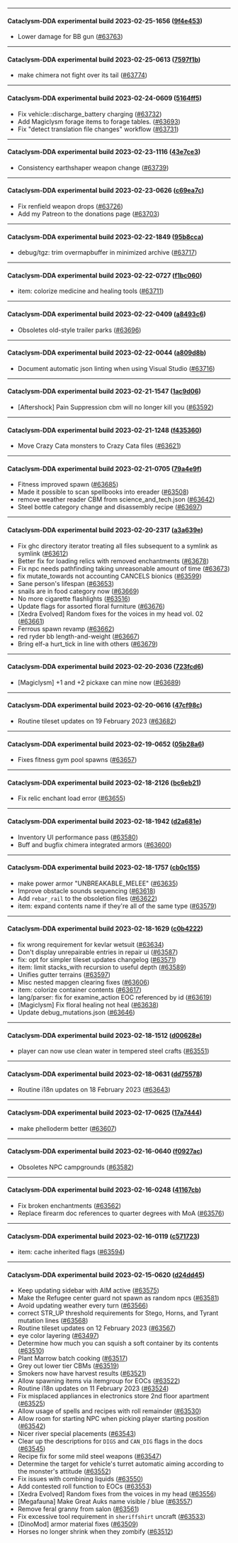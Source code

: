
---

#### Cataclysm-DDA experimental build 2023-02-25-1656 ([9f4e453](https://github.com/CleverRaven/Cataclysm-DDA/releases/tag/cdda-experimental-2023-02-25-1656))

* Lower damage for BB gun ([#63763](https://github.com/CleverRaven/Cataclysm-DDA/pull/63763))

---

#### Cataclysm-DDA experimental build 2023-02-25-0613 ([7597f1b](https://github.com/CleverRaven/Cataclysm-DDA/releases/tag/cdda-experimental-2023-02-25-0613))

* make chimera not fight over its tail ([#63774](https://github.com/CleverRaven/Cataclysm-DDA/pull/63774))

---

#### Cataclysm-DDA experimental build 2023-02-24-0609 ([5164ff5](https://github.com/CleverRaven/Cataclysm-DDA/releases/tag/cdda-experimental-2023-02-24-0609))

* Fix vehicle::discharge_battery charging ([#63732](https://github.com/CleverRaven/Cataclysm-DDA/pull/63732))
* Add Magiclysm forage items to forage tables. ([#63693](https://github.com/CleverRaven/Cataclysm-DDA/pull/63693))
* Fix "detect translation file changes" workflow ([#63731](https://github.com/CleverRaven/Cataclysm-DDA/pull/63731))

---

#### Cataclysm-DDA experimental build 2023-02-23-1116 ([43e7ce3](https://github.com/CleverRaven/Cataclysm-DDA/releases/tag/cdda-experimental-2023-02-23-1116))

* Consistency earthshaper weapon change ([#63739](https://github.com/CleverRaven/Cataclysm-DDA/pull/63739))

---

#### Cataclysm-DDA experimental build 2023-02-23-0626 ([c69ea7c](https://github.com/CleverRaven/Cataclysm-DDA/releases/tag/cdda-experimental-2023-02-23-0626))

* Fix renfield weapon drops ([#63726](https://github.com/CleverRaven/Cataclysm-DDA/pull/63726))
* Add my Patreon to the donations page ([#63703](https://github.com/CleverRaven/Cataclysm-DDA/pull/63703))

---

#### Cataclysm-DDA experimental build 2023-02-22-1849 ([95b8cca](https://github.com/CleverRaven/Cataclysm-DDA/releases/tag/cdda-experimental-2023-02-22-1849))

* debug/tgz: trim overmapbuffer in minimized archive ([#63717](https://github.com/CleverRaven/Cataclysm-DDA/pull/63717))

---

#### Cataclysm-DDA experimental build 2023-02-22-0727 ([f1bc060](https://github.com/CleverRaven/Cataclysm-DDA/releases/tag/cdda-experimental-2023-02-22-0727))

* item: colorize medicine and healing tools ([#63711](https://github.com/CleverRaven/Cataclysm-DDA/pull/63711))

---

#### Cataclysm-DDA experimental build 2023-02-22-0409 ([a8493c6](https://github.com/CleverRaven/Cataclysm-DDA/releases/tag/cdda-experimental-2023-02-22-0409))

* Obsoletes old-style trailer parks ([#63696](https://github.com/CleverRaven/Cataclysm-DDA/pull/63696))

---

#### Cataclysm-DDA experimental build 2023-02-22-0044 ([a809d8b](https://github.com/CleverRaven/Cataclysm-DDA/releases/tag/cdda-experimental-2023-02-22-0044))

* Document automatic json linting when using Visual Studio ([#63716](https://github.com/CleverRaven/Cataclysm-DDA/pull/63716))

---

#### Cataclysm-DDA experimental build 2023-02-21-1547 ([1ac9d06](https://github.com/CleverRaven/Cataclysm-DDA/releases/tag/cdda-experimental-2023-02-21-1547))

* [Aftershock] Pain Suppression cbm will no longer kill you ([#63592](https://github.com/CleverRaven/Cataclysm-DDA/pull/63592))

---

#### Cataclysm-DDA experimental build 2023-02-21-1248 ([f435360](https://github.com/CleverRaven/Cataclysm-DDA/releases/tag/cdda-experimental-2023-02-21-1248))

* Move Crazy Cata monsters to Crazy Cata files ([#63621](https://github.com/CleverRaven/Cataclysm-DDA/pull/63621))

---

#### Cataclysm-DDA experimental build 2023-02-21-0705 ([79a4e9f](https://github.com/CleverRaven/Cataclysm-DDA/releases/tag/cdda-experimental-2023-02-21-0705))

* Fitness improved spawn ([#63685](https://github.com/CleverRaven/Cataclysm-DDA/pull/63685))
* Made it possible to scan spellbooks into ereader ([#63508](https://github.com/CleverRaven/Cataclysm-DDA/pull/63508))
* remove weather reader CBM from science_and_tech.json ([#63642](https://github.com/CleverRaven/Cataclysm-DDA/pull/63642))
* Steel bottle category change and disassembly recipe ([#63697](https://github.com/CleverRaven/Cataclysm-DDA/pull/63697))

---

#### Cataclysm-DDA experimental build 2023-02-20-2317 ([a3a639e](https://github.com/CleverRaven/Cataclysm-DDA/releases/tag/cdda-experimental-2023-02-20-2317))

* Fix ghc directory iterator treating all files subsequent to a symlink as symlink ([#63612](https://github.com/CleverRaven/Cataclysm-DDA/pull/63612))
* Better fix for loading relics with removed enchantments ([#63678](https://github.com/CleverRaven/Cataclysm-DDA/pull/63678))
* Fix npc needs pathfinding taking unreasonable amount of time ([#63673](https://github.com/CleverRaven/Cataclysm-DDA/pull/63673))
* fix mutate_towards not accounting CANCELS bionics ([#63599](https://github.com/CleverRaven/Cataclysm-DDA/pull/63599))
* Sane person's lifespan ([#63653](https://github.com/CleverRaven/Cataclysm-DDA/pull/63653))
* snails are in food category now ([#63669](https://github.com/CleverRaven/Cataclysm-DDA/pull/63669))
* No more cigarette flashlights ([#63516](https://github.com/CleverRaven/Cataclysm-DDA/pull/63516))
* Update flags for assorted floral furniture ([#63676](https://github.com/CleverRaven/Cataclysm-DDA/pull/63676))
* [Xedra Evolved] Random fixes for the voices in my head vol. 02 ([#63661](https://github.com/CleverRaven/Cataclysm-DDA/pull/63661))
* Ferrous spawn revamp ([#63662](https://github.com/CleverRaven/Cataclysm-DDA/pull/63662))
* red ryder bb length-and-weight ([#63667](https://github.com/CleverRaven/Cataclysm-DDA/pull/63667))
* Bring elf-a hurt_tick in line with others ([#63679](https://github.com/CleverRaven/Cataclysm-DDA/pull/63679))

---

#### Cataclysm-DDA experimental build 2023-02-20-2036 ([723fcd6](https://github.com/CleverRaven/Cataclysm-DDA/releases/tag/cdda-experimental-2023-02-20-2036))

* [Magiclysm] +1 and +2 pickaxe can mine now ([#63689](https://github.com/CleverRaven/Cataclysm-DDA/pull/63689))

---

#### Cataclysm-DDA experimental build 2023-02-20-0616 ([47cf98c](https://github.com/CleverRaven/Cataclysm-DDA/releases/tag/cdda-experimental-2023-02-20-0616))

* Routine tileset updates on 19 February 2023 ([#63682](https://github.com/CleverRaven/Cataclysm-DDA/pull/63682))

---

#### Cataclysm-DDA experimental build 2023-02-19-0652 ([05b28a6](https://github.com/CleverRaven/Cataclysm-DDA/releases/tag/cdda-experimental-2023-02-19-0652))

* Fixes fitness gym pool spawns ([#63657](https://github.com/CleverRaven/Cataclysm-DDA/pull/63657))

---

#### Cataclysm-DDA experimental build 2023-02-18-2126 ([bc6eb21](https://github.com/CleverRaven/Cataclysm-DDA/releases/tag/cdda-experimental-2023-02-18-2126))

* Fix relic enchant load error ([#63655](https://github.com/CleverRaven/Cataclysm-DDA/pull/63655))

---

#### Cataclysm-DDA experimental build 2023-02-18-1942 ([d2a681e](https://github.com/CleverRaven/Cataclysm-DDA/releases/tag/cdda-experimental-2023-02-18-1942))

* Inventory UI performance pass ([#63580](https://github.com/CleverRaven/Cataclysm-DDA/pull/63580))
* Buff and bugfix chimera integrated armors ([#63600](https://github.com/CleverRaven/Cataclysm-DDA/pull/63600))

---

#### Cataclysm-DDA experimental build 2023-02-18-1757 ([cb0c155](https://github.com/CleverRaven/Cataclysm-DDA/releases/tag/cdda-experimental-2023-02-18-1757))

* make power armor "UNBREAKABLE_MELEE" ([#63635](https://github.com/CleverRaven/Cataclysm-DDA/pull/63635))
* Improve obstacle sounds sequencing ([#63618](https://github.com/CleverRaven/Cataclysm-DDA/pull/63618))
* Add ``rebar_rail`` to the obsoletion files ([#63622](https://github.com/CleverRaven/Cataclysm-DDA/pull/63622))
* item: expand contents name if they're all of the same type ([#63579](https://github.com/CleverRaven/Cataclysm-DDA/pull/63579))

---

#### Cataclysm-DDA experimental build 2023-02-18-1629 ([c0b4222](https://github.com/CleverRaven/Cataclysm-DDA/releases/tag/cdda-experimental-2023-02-18-1629))

* fix wrong requirement for kevlar wetsuit ([#63634](https://github.com/CleverRaven/Cataclysm-DDA/pull/63634))
* Don't display unrepairable entries in repair ui ([#63587](https://github.com/CleverRaven/Cataclysm-DDA/pull/63587))
* fix: opt for simpler tileset updates changelog ([#63571](https://github.com/CleverRaven/Cataclysm-DDA/pull/63571))
* item: limit stacks_with recursion to useful depth ([#63589](https://github.com/CleverRaven/Cataclysm-DDA/pull/63589))
* Unifies gutter terrains ([#63597](https://github.com/CleverRaven/Cataclysm-DDA/pull/63597))
* Misc nested mapgen clearing fixes ([#63606](https://github.com/CleverRaven/Cataclysm-DDA/pull/63606))
* item: colorize container contents ([#63617](https://github.com/CleverRaven/Cataclysm-DDA/pull/63617))
* lang/parser: fix for examine_action EOC referenced by id ([#63619](https://github.com/CleverRaven/Cataclysm-DDA/pull/63619))
* [Magiclysm] Fix floral healing not heal ([#63638](https://github.com/CleverRaven/Cataclysm-DDA/pull/63638))
* Update debug_mutations.json ([#63646](https://github.com/CleverRaven/Cataclysm-DDA/pull/63646))

---

#### Cataclysm-DDA experimental build 2023-02-18-1512 ([d00628e](https://github.com/CleverRaven/Cataclysm-DDA/releases/tag/cdda-experimental-2023-02-18-1512))

* player can now use clean water in tempered steel crafts ([#63551](https://github.com/CleverRaven/Cataclysm-DDA/pull/63551))

---

#### Cataclysm-DDA experimental build 2023-02-18-0631 ([dd75578](https://github.com/CleverRaven/Cataclysm-DDA/releases/tag/cdda-experimental-2023-02-18-0631))

* Routine i18n updates on 18 February 2023 ([#63643](https://github.com/CleverRaven/Cataclysm-DDA/pull/63643))

---

#### Cataclysm-DDA experimental build 2023-02-17-0625 ([17a7444](https://github.com/CleverRaven/Cataclysm-DDA/releases/tag/cdda-experimental-2023-02-17-0625))

* make phelloderm better ([#63607](https://github.com/CleverRaven/Cataclysm-DDA/pull/63607))

---

#### Cataclysm-DDA experimental build 2023-02-16-0640 ([f0927ac](https://github.com/CleverRaven/Cataclysm-DDA/releases/tag/cdda-experimental-2023-02-16-0640))

* Obsoletes NPC campgrounds ([#63582](https://github.com/CleverRaven/Cataclysm-DDA/pull/63582))

---

#### Cataclysm-DDA experimental build 2023-02-16-0248 ([41167cb](https://github.com/CleverRaven/Cataclysm-DDA/releases/tag/cdda-experimental-2023-02-16-0248))

* Fix broken enchantments ([#63562](https://github.com/CleverRaven/Cataclysm-DDA/pull/63562))
* Replace firearm doc references to quarter degrees with MoA ([#63576](https://github.com/CleverRaven/Cataclysm-DDA/pull/63576))

---

#### Cataclysm-DDA experimental build 2023-02-16-0119 ([c571723](https://github.com/CleverRaven/Cataclysm-DDA/releases/tag/cdda-experimental-2023-02-16-0119))

* item: cache inherited flags ([#63594](https://github.com/CleverRaven/Cataclysm-DDA/pull/63594))

---

#### Cataclysm-DDA experimental build 2023-02-15-0620 ([d24dd45](https://github.com/CleverRaven/Cataclysm-DDA/releases/tag/cdda-experimental-2023-02-15-0620))

* Keep updating sidebar with AIM active ([#63575](https://github.com/CleverRaven/Cataclysm-DDA/pull/63575))
* Make the Refugee center guard not spawn as random npcs ([#63581](https://github.com/CleverRaven/Cataclysm-DDA/pull/63581))
* Avoid updating weather every turn ([#63566](https://github.com/CleverRaven/Cataclysm-DDA/pull/63566))
* correct STR_UP threshold requirements for Stego, Horns, and Tyrant mutation lines ([#63568](https://github.com/CleverRaven/Cataclysm-DDA/pull/63568))
* Routine tileset updates on 12 February 2023 ([#63567](https://github.com/CleverRaven/Cataclysm-DDA/pull/63567))
* eye color layering ([#63497](https://github.com/CleverRaven/Cataclysm-DDA/pull/63497))
* Determine how much you can squish a soft container by its contents ([#63510](https://github.com/CleverRaven/Cataclysm-DDA/pull/63510))
* Plant Marrow batch cooking ([#63517](https://github.com/CleverRaven/Cataclysm-DDA/pull/63517))
* Grey out lower tier CBMs ([#63519](https://github.com/CleverRaven/Cataclysm-DDA/pull/63519))
* Smokers now have harvest results ([#63521](https://github.com/CleverRaven/Cataclysm-DDA/pull/63521))
* Allow spawning items via itemgroup for EOCs ([#63522](https://github.com/CleverRaven/Cataclysm-DDA/pull/63522))
* Routine i18n updates on 11 February 2023 ([#63524](https://github.com/CleverRaven/Cataclysm-DDA/pull/63524))
* Fix misplaced appliances in electronics store 2nd floor apartment ([#63525](https://github.com/CleverRaven/Cataclysm-DDA/pull/63525))
* Allow usage of spells and recipes with roll remainder ([#63530](https://github.com/CleverRaven/Cataclysm-DDA/pull/63530))
* Allow room for starting NPC when picking player starting position ([#63542](https://github.com/CleverRaven/Cataclysm-DDA/pull/63542))
* Nicer river special placements ([#63543](https://github.com/CleverRaven/Cataclysm-DDA/pull/63543))
* Clear up the descriptions for ``DIGS`` and ``CAN_DIG`` flags in the docs ([#63545](https://github.com/CleverRaven/Cataclysm-DDA/pull/63545))
* Recipe fix for some mild steel weapons ([#63547](https://github.com/CleverRaven/Cataclysm-DDA/pull/63547))
* Determine the target for  vehicle's turret automatic aiming according to the monster's attitude ([#63552](https://github.com/CleverRaven/Cataclysm-DDA/pull/63552))
* Fix issues with combining liquids ([#63550](https://github.com/CleverRaven/Cataclysm-DDA/pull/63550))
* Add contested roll function to EOCs ([#63553](https://github.com/CleverRaven/Cataclysm-DDA/pull/63553))
* [Xedra Evolved] Random fixes from the voices in my head ([#63556](https://github.com/CleverRaven/Cataclysm-DDA/pull/63556))
* [Megafauna] Make Great Auks name visible / blue ([#63557](https://github.com/CleverRaven/Cataclysm-DDA/pull/63557))
* Remove feral granny from salon ([#63561](https://github.com/CleverRaven/Cataclysm-DDA/pull/63561))
* Fix excessive tool requirement in `sheriffshirt` uncraft ([#63533](https://github.com/CleverRaven/Cataclysm-DDA/pull/63533))
* [DinoMod] armor material fixes ([#63509](https://github.com/CleverRaven/Cataclysm-DDA/pull/63509))
* Horses no longer shrink when they zombify ([#63512](https://github.com/CleverRaven/Cataclysm-DDA/pull/63512))
